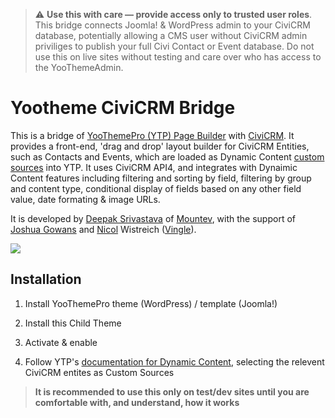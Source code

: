 > :warning: **Use this with care — provide access only to trusted user roles**. This bridge connects Joomla! & WordPress admin to your CiviCRM database, potentially allowing a CMS user without CiviCRM admin priviliges to publish your full Civi Contact or Event database. Do not use this on live sites without testing and care over who has access to the YooThemeAdmin.

# Yootheme CiviCRM Bridge

This is a bridge of [YooThemePro (YTP) Page Builder](https://yootheme.com/page-builder) with [CiviCRM](https://civicrm.org). It provides a front-end, 'drag and drop' layout builder for CiviCRM Entities, such as Contacts and Events, which are loaded as Dynamic Content [custom sources](https://yootheme.com/support/yootheme-pro/joomla/developers-sources) into YTP. It uses CiviCRM API4, and integrates with Dynaimic Content features including filtering and sorting by field, filtering by group and content type, conditional display of fields based on any other field value, date formating & image URLs.

It is developed by [Deepak Srivastava](https://github.com/deepak-srivastava/) of [Mountev](https://mountev.co.uk/), with the support of [Joshua Gowans](https://lab.civicrm.org/josh) and [Nicol](https://lab.civicrm.org/nicol) Wistreich ([Vingle](https://github.com/vingle)).

![](images/preview.gif)

## Installation

1. Install YooThemePro theme (WordPress) / template (Joomla!)

2. Install this Child Theme

3. Activate & enable

4. Follow YTP's [documentation for Dynamic Content](https://yootheme.com/support/yootheme-pro/joomla/dynamic-content), selecting the relevent CiviCRM entites as Custom Sources

> **It is recommended to use this only on test/dev sites until you are comfortable with, and understand, how it works**
